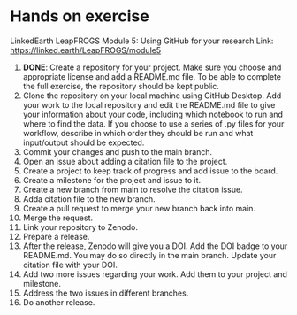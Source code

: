 # Hands on exercise

LinkedEarth LeapFROGS
Module 5: Using GitHub for your research
Link: https://linked.earth/LeapFROGS/module5

1. **DONE**: Create a repository for your project. Make sure you choose and appropriate license and add a README.md file. To be able to complete the full exercise, the repository should be kept public.
2. Clone the repository on your local machine using GitHub Desktop. Add your work to the local repository and edit the README.md file to give your information about your code, including which notebook to run and where to find the data. If you choose to use a series of .py files for your workflow, describe in which order they should be run and what input/output should be expected.
3. Commit your changes and push to the main branch.
4. Open an issue about adding a citation file to the project.
5. Create a project to keep track of progress and add issue to the board.
6. Create a milestone for the project and issue to it.
7. Create a new branch from main to resolve the citation issue.
8. Adda citation file to the new branch.
9. Create a pull request to merge your new branch back into main.
10. Merge the request.
11. Link your repository to Zenodo.
12. Prepare a release.
13. After the release, Zenodo will give you a DOI. Add the DOI badge to your README.md. You may do so directly in the main branch. Update your citation file with your DOI.
14. Add two more issues regarding your work. Add them to your project and milestone.
15. Address the two issues in different branches.
16. Do another release.
